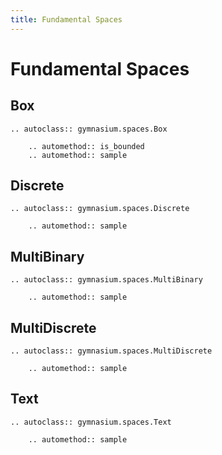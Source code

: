```yaml
---
title: Fundamental Spaces
---
```


# Fundamental Spaces

## Box

```{eval-rst}
.. autoclass:: gymnasium.spaces.Box

    .. automethod:: is_bounded
    .. automethod:: sample
``` 

## Discrete

```{eval-rst}
.. autoclass:: gymnasium.spaces.Discrete
 
    .. automethod:: sample
``` 

## MultiBinary

```{eval-rst}
.. autoclass:: gymnasium.spaces.MultiBinary

    .. automethod:: sample
``` 

## MultiDiscrete

```{eval-rst}
.. autoclass:: gymnasium.spaces.MultiDiscrete

    .. automethod:: sample
``` 

## Text

```{eval-rst}
.. autoclass:: gymnasium.spaces.Text

    .. automethod:: sample
``` 